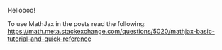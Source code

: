 
Helloooo!

To use MathJax in the posts read the following: https://math.meta.stackexchange.com/questions/5020/mathjax-basic-tutorial-and-quick-reference
